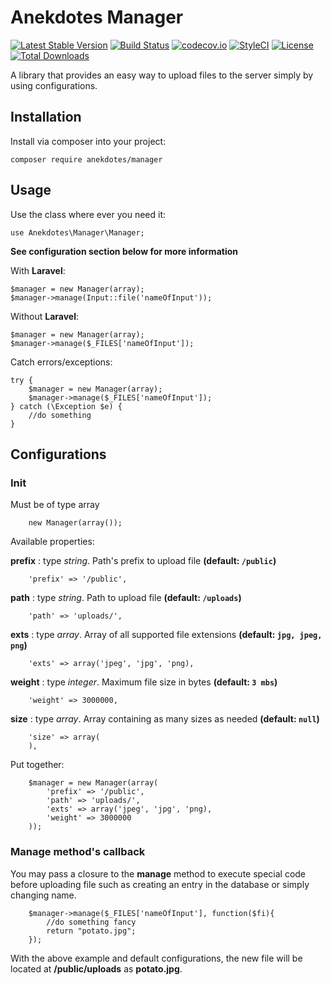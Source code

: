 # Anekdotes Manager

[![Latest Stable Version](https://poser.pugx.org/anekdotes/manager/v/stable)](https://packagist.org/packages/anekdotes/manager)
[![Build Status](https://travis-ci.org/anekdotes/manager.svg?branch=master)](https://travis-ci.org/anekdotes/manager)
[![codecov.io](https://codecov.io/github/anekdotes/manager/coverage.svg?branch=master)](https://codecov.io/github/anekdotes/manager?branch=master)
[![StyleCI](https://styleci.io/repos/54115628/shield?style=flat)](https://styleci.io/repos/54115628)
[![License](https://poser.pugx.org/anekdotes/manager/license)](https://packagist.org/packages/anekdotes/manager)
[![Total Downloads](https://poser.pugx.org/anekdotes/manager/downloads)](https://packagist.org/packages/anekdotes/manager)

A library that provides an easy way to upload files to the server simply by using configurations.

## Installation

Install via composer into your project:

```
composer require anekdotes/manager
```

## Usage

Use the class where ever you need it:

```
use Anekdotes\Manager\Manager;
```

**See configuration section below for more information**

With **Laravel**:
```
$manager = new Manager(array);
$manager->manage(Input::file('nameOfInput'));
```

Without **Laravel**:
```
$manager = new Manager(array);
$manager->manage($_FILES['nameOfInput']);
```

Catch errors/exceptions:
```
try {
    $manager = new Manager(array);
    $manager->manage($_FILES['nameOfInput']);
} catch (\Exception $e) {
    //do something
}
```

## Configurations

### Init

Must be of type array

```
    new Manager(array());
```

Available properties:

**prefix** : type _string_. Path's prefix to upload file **(default: `/public`)**
```
    'prefix' => '/public',
```
**path** : type _string_. Path to upload file **(default: `/uploads`)**
```
    'path' => 'uploads/',
```
**exts** : type _array_. Array of all supported file extensions **(default: `jpg, jpeg, png`)**
```   
    'exts' => array('jpeg', 'jpg', 'png),
```
**weight** : type _integer_. Maximum file size in bytes **(default: `3 mbs`)**
```
    'weight' => 3000000,
```
**size** : type _array_. Array containing as many sizes as needed  **(default: `null`)**
```
    'size' => array(
    ),
```

Put together:

```
    $manager = new Manager(array(
        'prefix' => '/public',
        'path' => 'uploads/',
        'exts' => array('jpeg', 'jpg', 'png),
        'weight' => 3000000
    ));
```

### Manage method's callback

You may pass a closure to the **manage** method to execute special code before uploading file such as creating an entry in the database or simply changing name.

```
    $manager->manage($_FILES['nameOfInput'], function($fi){
        //do something fancy
        return "potato.jpg";
    });
```

With the above example and default configurations, the new file will be located at **/public/uploads** as **potato.jpg**.
